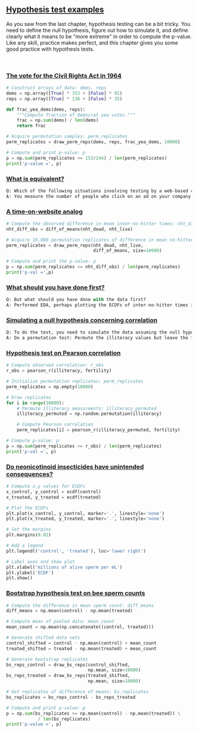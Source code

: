 ## [Hypothesis test examples](https://campus.datacamp.com/courses/statistical-thinking-in-python-part-2/hypothesis-test-examples?ex=2)

As you saw from the last chapter, hypothesis testing can be a bit tricky. You need to define the null hypothesis, figure out how to simulate it, and define clearly what it means to be "more extreme" in order to compute the p-value. Like any skill, practice makes perfect, and this chapter gives you some good practice with hypothesis tests.

<br>

### [The vote for the Civil Rights Act in 1964](https://campus.datacamp.com/courses/statistical-thinking-in-python-part-2/hypothesis-test-examples?ex=2)

```Python
# Construct arrays of data: dems, reps
dems = np.array([True] * 153 + [False] * 91)
reps = np.array([True] * 136 + [False] * 35)

def frac_yea_dems(dems, reps):
    """Compute fraction of Democrat yea votes."""
    frac = np.sum(dems) / len(dems)
    return frac

# Acquire permutation samples: perm_replicates
perm_replicates = draw_perm_reps(dems, reps, frac_yea_dems, 10000)

# Compute and print p-value: p
p = np.sum(perm_replicates <= 153/244) / len(perm_replicates)
print('p-value =', p)
```

### [What is equivalent?](https://campus.datacamp.com/courses/statistical-thinking-in-python-part-2/hypothesis-test-examples?ex=3)

```Python
Q: Which of the following situations involving testing by a web-based company has an equivalent set up for an A/B test as the one you just did with the Civil Rights Act of 1964?
A: You measure the number of people who click on an ad on your company's website before and after changing its color.
```

### [A time-on-website analog](https://campus.datacamp.com/courses/statistical-thinking-in-python-part-2/hypothesis-test-examples?ex=4)

```Python
# Compute the observed difference in mean inter-no-hitter times: nht_diff_obs
nht_diff_obs = diff_of_means(nht_dead, nht_live)

# Acquire 10,000 permutation replicates of difference in mean no-hitter time: perm_replicates
perm_replicates = draw_perm_reps(nht_dead, nht_live,
                                 diff_of_means, size=10000)

# Compute and print the p-value: p
p = np.sum(perm_replicates <= nht_diff_obs) / len(perm_replicates)
print('p-val =',p)
```

### [What should you have done first?](https://campus.datacamp.com/courses/statistical-thinking-in-python-part-2/hypothesis-test-examples?ex=5)

```Python
Q: But what should you have done with the data first?
A: Performed EDA, perhaps plotting the ECDFs of inter-no-hitter times in the dead ball and live ball eras.
```

### [Simulating a null hypothesis concerning correlation](https://campus.datacamp.com/courses/statistical-thinking-in-python-part-2/hypothesis-test-examples?ex=7)

```Python
Q: To do the test, you need to simulate the data assuming the null hypothesis is true. Of the following choices, which is the best way to do it?
A: Do a permutation test: Permute the illiteracy values but leave the fertility values fixed to generate a new set of (illiteracy, fertility) data.
```

### [Hypothesis test on Pearson correlation](https://campus.datacamp.com/courses/statistical-thinking-in-python-part-2/hypothesis-test-examples?ex=8)

```Python
# Compute observed correlation: r_obs
r_obs = pearson_r(illiteracy, fertility)

# Initialize permutation replicates: perm_replicates
perm_replicates = np.empty(10000)

# Draw replicates
for i in range(10000):
    # Permute illiteracy measurments: illiteracy_permuted
    illiteracy_permuted = np.random.permutation(illiteracy)

    # Compute Pearson correlation
    perm_replicates[i] = pearson_r(illiteracy_permuted, fertility)

# Compute p-value: p
p = np.sum(perm_replicates >= r_obs) / len(perm_replicates)
print('p-val =', p)
```

### [Do neonicotinoid insecticides have unintended consequences?](https://campus.datacamp.com/courses/statistical-thinking-in-python-part-2/hypothesis-test-examples?ex=9)

```Python
# Compute x,y values for ECDFs
x_control, y_control = ecdf(control)
x_treated, y_treated = ecdf(treated)

# Plot the ECDFs
plt.plot(x_control, y_control, marker='.', linestyle='none')
plt.plot(x_treated, y_treated, marker='.', linestyle='none')

# Set the margins
plt.margins(0.02)

# Add a legend
plt.legend(('control', 'treated'), loc='lower right')

# Label axes and show plot
plt.xlabel('millions of alive sperm per mL')
plt.ylabel('ECDF')
plt.show()
```

### [Bootstrap hypothesis test on bee sperm counts](https://campus.datacamp.com/courses/statistical-thinking-in-python-part-2/hypothesis-test-examples?ex=10)

```Python
# Compute the difference in mean sperm count: diff_means
diff_means = np.mean(control) - np.mean(treated)

# Compute mean of pooled data: mean_count
mean_count = np.mean(np.concatenate((control, treated)))

# Generate shifted data sets
control_shifted = control - np.mean(control) + mean_count
treated_shifted = treated - np.mean(treated) + mean_count

# Generate bootstrap replicates
bs_reps_control = draw_bs_reps(control_shifted,
                               np.mean, size=10000)
bs_reps_treated = draw_bs_reps(treated_shifted,
                               np.mean, size=10000)

# Get replicates of difference of means: bs_replicates
bs_replicates = bs_reps_control - bs_reps_treated

# Compute and print p-value: p
p = np.sum(bs_replicates >= np.mean(control) - np.mean(treated)) \
            / len(bs_replicates)
print('p-value =', p)
```